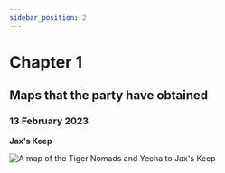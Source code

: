 ```yaml
---
sidebar_position: 2
---
```


# Chapter 1

## Maps that the party have obtained

### 13 February 2023

**Jax's Keep**

![A map of the Tiger Nomads and Yecha to Jax's Keep](https://res.cloudinary.com/colabottles/image/upload/v1676735272/images/jax-keep.jpg)
